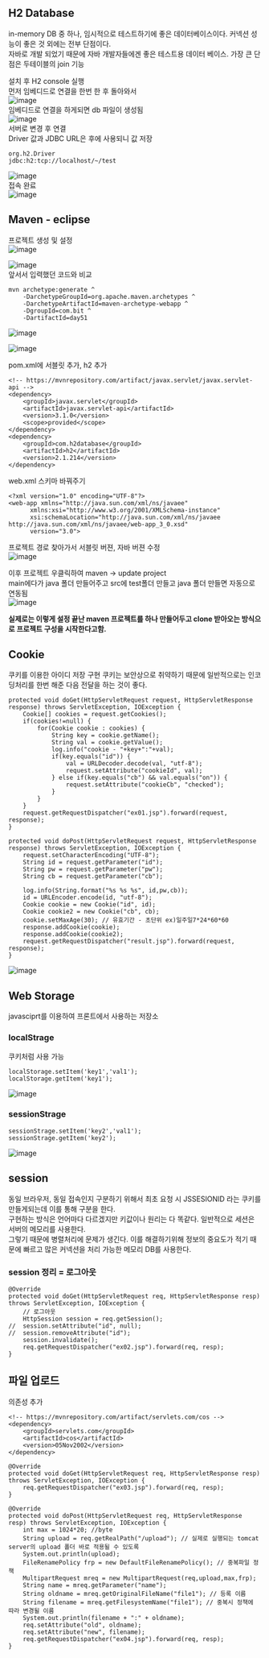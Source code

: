 ## H2 Database
in-memory DB 중 하나, 임시적으로 테스트하기에 좋은 데이터베이스이다. 커넥션 성능이 좋은 것 외에는 전부 단점이다.   
자바로 개발 되었기 때문에 자바 개발자들에겐 좋은 테스트용 데이터 베이스. 가장 큰 단점은 두테이블의 join 기능

설치 후 H2 console 실행   
먼저 임베디드로 연결을 한번 한 후 돌아와서     
![image](https://user-images.githubusercontent.com/87006912/219548797-b046d82d-000a-43bc-8e97-a7c093228a8b.png)   
임베디드로 연결을 하게되면 db 파일이 생성됨   
![image](https://user-images.githubusercontent.com/87006912/219550893-37a1955c-8f5a-45e3-a22c-5db6529559dc.png)   
서버로 변경 후 연결   
Driver 값과 JDBC URL은 후에 사용되니 값 저장   
```
org.h2.Driver
jdbc:h2:tcp://localhost/~/test
```
![image](https://user-images.githubusercontent.com/87006912/219548828-546e4ce9-dea7-4fe7-ad31-27e05b9d618c.png)      
접속 완료   
![image](https://user-images.githubusercontent.com/87006912/219551138-1c8feae6-5b69-4c53-9bb1-89df7a5668bf.png)    

## Maven - eclipse
프로젝트 생성 및 설정   
![image](https://user-images.githubusercontent.com/87006912/219552480-dcf50459-473c-4127-b40a-109de71a3a3f.png)   

![image](https://user-images.githubusercontent.com/87006912/219552442-732a3134-4636-4e1d-bb77-acaf6927d249.png)   
앞서서 입력했던 코드와 비교   
```
mvn archetype:generate ^
    -DarchetypeGroupId=org.apache.maven.archetypes ^
    -DarchetypeArtifactId=maven-archetype-webapp ^
    -DgroupId=com.bit ^
    -DartifactId=day51
```
![image](https://user-images.githubusercontent.com/87006912/219552390-812d06f1-ec46-4a6f-9072-c9bc6c097743.png)   

![image](https://user-images.githubusercontent.com/87006912/219552746-5ef36fb3-8af4-412d-838e-4fd9f9b6012c.png)   

pom.xml에 서블릿 추가, h2 추가   
```
<!-- https://mvnrepository.com/artifact/javax.servlet/javax.servlet-api -->
<dependency>
    <groupId>javax.servlet</groupId>
    <artifactId>javax.servlet-api</artifactId>
    <version>3.1.0</version>
    <scope>provided</scope>
</dependency>
<dependency>
    <groupId>com.h2database</groupId>
    <artifactId>h2</artifactId>
    <version>2.1.214</version>
</dependency>
```
web.xml 스키마 바꿔주기   
```
<?xml version="1.0" encoding="UTF-8"?>
<web-app xmlns="http://java.sun.com/xml/ns/javaee"
      xmlns:xsi="http://www.w3.org/2001/XMLSchema-instance"
      xsi:schemaLocation="http://java.sun.com/xml/ns/javaee http://java.sun.com/xml/ns/javaee/web-app_3_0.xsd"
      version="3.0">
```
프로젝트 경로 찾아가서 서블릿 버젼, 자바 버젼 수정   
![image](https://user-images.githubusercontent.com/87006912/219553775-fce3d9c8-31db-45a9-b904-cd053a8c0ded.png)   

이후 프로젝트 우클릭하여 maven -> update project   
main에다가 java 폴더 만들어주고 src에 test폴더 만들고 java 폴더 만들면 자동으로 연동됨   
![image](https://user-images.githubusercontent.com/87006912/219554236-1e66d0d9-ee61-465e-a945-c9321a253942.png)

**실제로는 이렇게 설정 끝난 maven 프로젝트를 하나 만들어두고 clone 받아오는 방식으로 프로젝트 구성을 시작한다고함.**   

## Cookie
쿠키를 이용한 아이디 저장 구현
쿠키는 보안상으로 취약하기 때문에 일반적으로는 인코딩처리를 한번 해준 다음 전달을 하는 것이 좋다.   
```
protected void doGet(HttpServletRequest request, HttpServletResponse response) throws ServletException, IOException {
    Cookie[] cookies = request.getCookies();
    if(cookies!=null) {
        for(Cookie cookie : cookies) {
            String key = cookie.getName();
            String val = cookie.getValue();
            log.info("cookie - "+key+":"+val);
            if(key.equals("id")) {
                val = URLDecoder.decode(val, "utf-8");
                request.setAttribute("cookieId", val);
            } else if(key.equals("cb") && val.equals("on")) {
                request.setAttribute("cookieCb", "checked");
            }
        }
    }
    request.getRequestDispatcher("ex01.jsp").forward(request, response);
}

protected void doPost(HttpServletRequest request, HttpServletResponse response) throws ServletException, IOException {
    request.setCharacterEncoding("UTF-8");
    String id = request.getParameter("id");
    String pw = request.getParameter("pw");
    String cb = request.getParameter("cb");

    log.info(String.format("%s %s %s", id,pw,cb));
    id = URLEncoder.encode(id, "utf-8");
    Cookie cookie = new Cookie("id", id);
    Cookie cookie2 = new Cookie("cb", cb);
    cookie.setMaxAge(30); // 유효기간 - 초단위 ex)일주일7*24*60*60
    response.addCookie(cookie);
    response.addCookie(cookie2);
    request.getRequestDispatcher("result.jsp").forward(request, response);
}
```
![image](https://user-images.githubusercontent.com/87006912/219572235-7a0b4b90-e83d-456d-9482-e2978a7b2978.png)

## Web Storage
javasciprt를 이용하여 프론트에서 사용하는 저장소   
### localStrage
쿠키처럼 사용 가능
```
localStorage.setItem('key1','val1');
localStorage.getItem('key1');
```
![image](https://user-images.githubusercontent.com/87006912/219572154-8610b8be-e83f-454a-9432-5f275a4dad2d.png)

### sessionStrage
```
sessionStrage.setItem('key2','val1');
sessionStrage.getItem('key2');
```
![image](https://user-images.githubusercontent.com/87006912/219572200-003028dc-e620-4b2f-aab7-4be6c4f4711a.png)

## session
동일 브라우저, 동일 접속인지 구분하기 위해서 최초 요청 시 JSSESIONID 라는 쿠키를 만들게되는데 이를 통해 구분을 한다.   
구현하는 방식은 언어마다 다르겠지만 키값이나 원리는 다 똑같다. 일반적으로 세션은 서버의 메모리를 사용한다.   
그렇기 때문에 병렬처리에 문제가 생긴다. 이를 해결하기위해 정보의 중요도가 적기 때문에 빠르고 많은 커넥션을 처리 가능한 메모리 DB를 사용한다.    

### session 정리 = 로그아웃
```
@Override
protected void doGet(HttpServletRequest req, HttpServletResponse resp) throws ServletException, IOException {
    // 로그아웃
    HttpSession session = req.getSession();
//	session.setAttribute("id", null);
//	session.removeAttribute("id");
    session.invalidate();
    req.getRequestDispatcher("ex02.jsp").forward(req, resp);
}
```

##  파일 업로드
의존성 추가
```
<!-- https://mvnrepository.com/artifact/servlets.com/cos -->
<dependency>
    <groupId>servlets.com</groupId>
    <artifactId>cos</artifactId>
    <version>05Nov2002</version>
</dependency>
```
```
@Override
protected void doGet(HttpServletRequest req, HttpServletResponse resp) throws ServletException, IOException {
    req.getRequestDispatcher("ex03.jsp").forward(req, resp);
}
	
@Override
protected void doPost(HttpServletRequest req, HttpServletResponse resp) throws ServletException, IOException {
    int max = 1024*20; //byte
    String upload = req.getRealPath("/upload"); // 실제로 실행되는 tomcat server의 upload 폴더 바로 적용될 수 있도록
    System.out.println(upload);
    FileRenamePolicy frp = new DefaultFileRenamePolicy(); // 중복파일 정책
    MultipartRequest mreq = new MultipartRequest(req,upload,max,frp);
    String name = mreq.getParameter("name");
    String oldname = mreq.getOriginalFileName("file1"); // 등록 이름
    String filename = mreq.getFilesystemName("file1"); // 중복시 정책에 따라 변경될 이름
    System.out.println(filename + ":" + oldname);
    req.setAttribute("old", oldname);
    req.setAttribute("new", filename);
    req.getRequestDispatcher("ex04.jsp").forward(req, resp);
}
```
